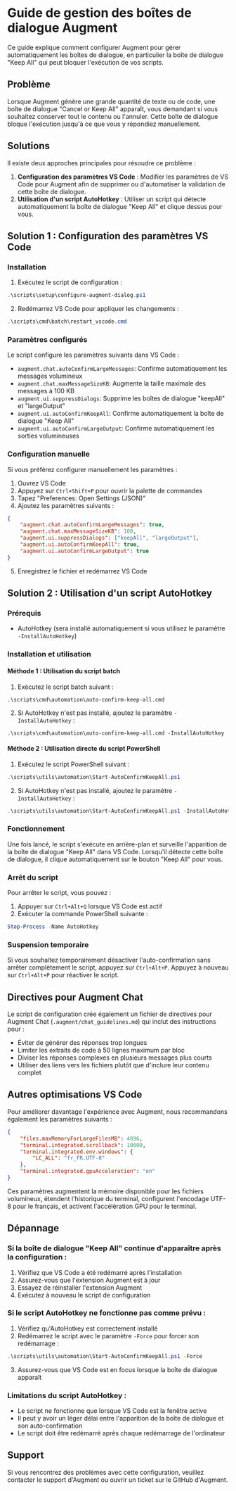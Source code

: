 # Guide de gestion des boîtes de dialogue Augment

Ce guide explique comment configurer Augment pour gérer automatiquement les boîtes de dialogue, en particulier la boîte de dialogue "Keep All" qui peut bloquer l'exécution de vos scripts.

## Problème

Lorsque Augment génère une grande quantité de texte ou de code, une boîte de dialogue "Cancel or Keep All" apparaît, vous demandant si vous souhaitez conserver tout le contenu ou l'annuler. Cette boîte de dialogue bloque l'exécution jusqu'à ce que vous y répondiez manuellement.

## Solutions

Il existe deux approches principales pour résoudre ce problème :

1. **Configuration des paramètres VS Code** : Modifier les paramètres de VS Code pour Augment afin de supprimer ou d'automatiser la validation de cette boîte de dialogue.
2. **Utilisation d'un script AutoHotkey** : Utiliser un script qui détecte automatiquement la boîte de dialogue "Keep All" et clique dessus pour vous.

## Solution 1 : Configuration des paramètres VS Code

### Installation

1. Exécutez le script de configuration :

```powershell
.\scripts\setup\configure-augment-dialog.ps1
```

2. Redémarrez VS Code pour appliquer les changements :

```powershell
.\scripts\cmd\batch\restart_vscode.cmd
```

### Paramètres configurés

Le script configure les paramètres suivants dans VS Code :

- `augment.chat.autoConfirmLargeMessages`: Confirme automatiquement les messages volumineux
- `augment.chat.maxMessageSizeKB`: Augmente la taille maximale des messages à 100 KB
- `augment.ui.suppressDialogs`: Supprime les boîtes de dialogue "keepAll" et "largeOutput"
- `augment.ui.autoConfirmKeepAll`: Confirme automatiquement la boîte de dialogue "Keep All"
- `augment.ui.autoConfirmLargeOutput`: Confirme automatiquement les sorties volumineuses

### Configuration manuelle

Si vous préférez configurer manuellement les paramètres :

1. Ouvrez VS Code
2. Appuyez sur `Ctrl+Shift+P` pour ouvrir la palette de commandes
3. Tapez "Preferences: Open Settings (JSON)"
4. Ajoutez les paramètres suivants :

```json
{
    "augment.chat.autoConfirmLargeMessages": true,
    "augment.chat.maxMessageSizeKB": 100,
    "augment.ui.suppressDialogs": ["keepAll", "largeOutput"],
    "augment.ui.autoConfirmKeepAll": true,
    "augment.ui.autoConfirmLargeOutput": true
}
```

5. Enregistrez le fichier et redémarrez VS Code

## Solution 2 : Utilisation d'un script AutoHotkey

### Prérequis

- AutoHotkey (sera installé automatiquement si vous utilisez le paramètre `-InstallAutoHotkey`)

### Installation et utilisation

#### Méthode 1 : Utilisation du script batch

1. Exécutez le script batch suivant :

```
.\scripts\cmd\automation\auto-confirm-keep-all.cmd
```

2. Si AutoHotkey n'est pas installé, ajoutez le paramètre `-InstallAutoHotkey` :

```
.\scripts\cmd\automation\auto-confirm-keep-all.cmd -InstallAutoHotkey
```

#### Méthode 2 : Utilisation directe du script PowerShell

1. Exécutez le script PowerShell suivant :

```powershell
.\scripts\utils\automation\Start-AutoConfirmKeepAll.ps1
```

2. Si AutoHotkey n'est pas installé, ajoutez le paramètre `-InstallAutoHotkey` :

```powershell
.\scripts\utils\automation\Start-AutoConfirmKeepAll.ps1 -InstallAutoHotkey
```

### Fonctionnement

Une fois lancé, le script s'exécute en arrière-plan et surveille l'apparition de la boîte de dialogue "Keep All" dans VS Code. Lorsqu'il détecte cette boîte de dialogue, il clique automatiquement sur le bouton "Keep All" pour vous.

### Arrêt du script

Pour arrêter le script, vous pouvez :

1. Appuyer sur `Ctrl+Alt+Q` lorsque VS Code est actif
2. Exécuter la commande PowerShell suivante :

```powershell
Stop-Process -Name AutoHotkey
```

### Suspension temporaire

Si vous souhaitez temporairement désactiver l'auto-confirmation sans arrêter complètement le script, appuyez sur `Ctrl+Alt+P`. Appuyez à nouveau sur `Ctrl+Alt+P` pour réactiver le script.

## Directives pour Augment Chat

Le script de configuration crée également un fichier de directives pour Augment Chat (`.augment/chat_guidelines.md`) qui inclut des instructions pour :

- Éviter de générer des réponses trop longues
- Limiter les extraits de code à 50 lignes maximum par bloc
- Diviser les réponses complexes en plusieurs messages plus courts
- Utiliser des liens vers les fichiers plutôt que d'inclure leur contenu complet

## Autres optimisations VS Code

Pour améliorer davantage l'expérience avec Augment, nous recommandons également les paramètres suivants :

```json
{
    "files.maxMemoryForLargeFilesMB": 4096,
    "terminal.integrated.scrollback": 10000,
    "terminal.integrated.env.windows": {
        "LC_ALL": "fr_FR.UTF-8"
    },
    "terminal.integrated.gpuAcceleration": "on"
}
```

Ces paramètres augmentent la mémoire disponible pour les fichiers volumineux, étendent l'historique du terminal, configurent l'encodage UTF-8 pour le français, et activent l'accélération GPU pour le terminal.

## Dépannage

### Si la boîte de dialogue "Keep All" continue d'apparaître après la configuration :

1. Vérifiez que VS Code a été redémarré après l'installation
2. Assurez-vous que l'extension Augment est à jour
3. Essayez de réinstaller l'extension Augment
4. Exécutez à nouveau le script de configuration

### Si le script AutoHotkey ne fonctionne pas comme prévu :

1. Vérifiez qu'AutoHotkey est correctement installé
2. Redémarrez le script avec le paramètre `-Force` pour forcer son redémarrage :

```powershell
.\scripts\utils\automation\Start-AutoConfirmKeepAll.ps1 -Force
```

3. Assurez-vous que VS Code est en focus lorsque la boîte de dialogue apparaît

### Limitations du script AutoHotkey :

- Le script ne fonctionne que lorsque VS Code est la fenêtre active
- Il peut y avoir un léger délai entre l'apparition de la boîte de dialogue et son auto-confirmation
- Le script doit être redémarré après chaque redémarrage de l'ordinateur

## Support

Si vous rencontrez des problèmes avec cette configuration, veuillez contacter le support d'Augment ou ouvrir un ticket sur le GitHub d'Augment.
